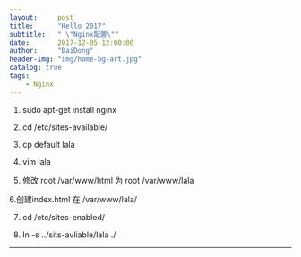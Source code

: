 ```yaml
---
layout:     post
title:      "Hello 2017"
subtitle:   " \"Nginx配置\""
date:       2017-12-05 12:00:00
author:     "BaiDong"
header-img: "img/home-bg-art.jpg"
catalog: true
tags:
    - Nginx
---
```

1. sudo apt-get install nginx

2. cd /etc/sites-available/

3. cp default  lala

4. vim lala

5. 修改 root /var/www/html     为 root /var/www/lala

6.创建index.html 在 /var/www/lala/

7. cd /etc/sites-enabled/

8. ln -s ../sits-avliable/lala ./

---


